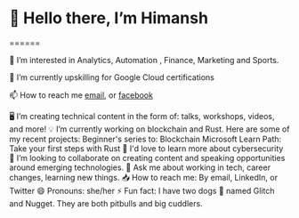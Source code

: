 # 👋 Hello there, I’m Himansh
======

👀 I’m interested in Analytics, Automation , Finance, Marketing and Sports. 

🌱 I’m currently upskilling for Google Cloud certifications 

📫 How to reach me [email](mailto:himanshmishra1@gmail.com), or [facebook](https://www.facebook.com/himansh1)

🖥 I’m creating technical content in the form of: talks, workshops, videos, and more!
💡 I’m currently working on blockchain and Rust. Here are some of my recent projects:
Beginner's series to: Blockchain
Microsoft Learn Path: Take your first steps with Rust
📖 I'd love to learn more about cybersecurity
🍐 I’m looking to collaborate on creating content and speaking opportunities around emerging technologies.
💬 Ask me about working in tech, career changes, learning new things.
📥 How to reach me: By email, LinkedIn, or Twitter
😄 Pronouns: she/her
⚡ Fun fact: I have two dogs 🐶 named Glitch and Nugget. They are both pitbulls and big cuddlers.

<!---
himansh1/himansh1 is a ✨ special ✨ repository because its `README.md` (this file) appears on your GitHub profile.
You can click the Preview link to take a look at your changes.
--->
